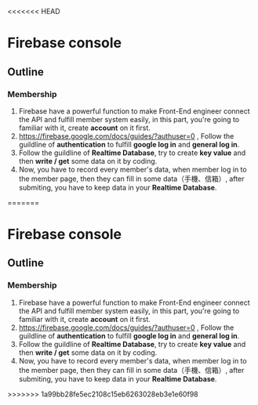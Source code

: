 <<<<<<< HEAD
<h1>
Firebase console
</h1>

<h2>
Outline
</h2>

### Membership

<p>

1.  Firebase have a powerful function to make Front-End engineer connect the API and fulfill member system easily, in this part, you're going to familiar with it, create **account** on it first. 
2.  https://firebase.google.com/docs/guides/?authuser=0  , Follow the guildline of **authentication** to fulfill **google log in** and **general log in**. 
3.  Follow the guildline of **Realtime Database**, try to create **key value** and then **write / get** some data on it by coding.
4.  Now, you have to record every member's data, when member log in to the member page, then they can fill in some data（手機、信箱）, after submiting, you have to keep data in your **Realtime Database**.  

</p>
=======
<h1>
Firebase console
</h1>

<h2>
Outline
</h2>

### Membership

<p>

1.  Firebase have a powerful function to make Front-End engineer connect the API and fulfill member system easily, in this part, you're going to familiar with it, create **account** on it first. 
2.  https://firebase.google.com/docs/guides/?authuser=0  , Follow the guildline of **authentication** to fulfill **google log in** and **general log in**. 
3.  Follow the guildline of **Realtime Database**, try to create **key value** and then **write / get** some data on it by coding.
4.  Now, you have to record every member's data, when member log in to the member page, then they can fill in some data（手機、信箱）, after submiting, you have to keep data in your **Realtime Database**.  

</p>
>>>>>>> 1a99bb28fe5ec2108c15eb6263028eb3e1e60f98
